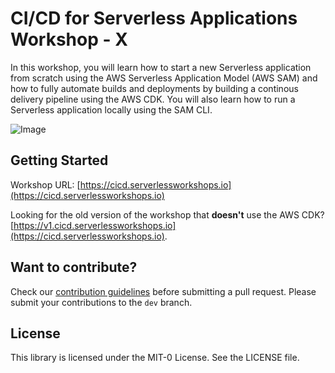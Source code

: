 # CI/CD for Serverless Applications Workshop - X

In this workshop, you will learn how to start a new Serverless application from scratch using the AWS Serverless Application Model (AWS SAM) and how to fully automate builds and deployments by building a continous delivery pipeline using the AWS CDK. You will also learn how to run a Serverless application locally using the SAM CLI.

![Image](workshop/static/images/github-home.png)

## Getting Started

Workshop URL: [https://cicd.serverlessworkshops.io](https://cicd.serverlessworkshops.io)

Looking for the old version of the workshop that **doesn't** use the AWS CDK? [https://v1.cicd.serverlessworkshops.io](https://cicd.serverlessworkshops.io). 

## Want to contribute?

Check our [contribution guidelines](CONTRIBUTING.md) before submitting a pull request. Please submit your contributions to the `dev` branch.

## License

This library is licensed under the MIT-0 License. See the LICENSE file.

